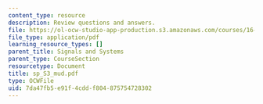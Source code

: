 ```yaml
---
content_type: resource
description: Review questions and answers.
file: https://ol-ocw-studio-app-production.s3.amazonaws.com/courses/16-01-unified-engineering-i-ii-iii-iv-fall-2005-spring-2006/7da47fb5e91f4cddf804875754728302_sp_S3_mud.pdf
file_type: application/pdf
learning_resource_types: []
parent_title: Signals and Systems
parent_type: CourseSection
resourcetype: Document
title: sp_S3_mud.pdf
type: OCWFile
uid: 7da47fb5-e91f-4cdd-f804-875754728302
---
```


